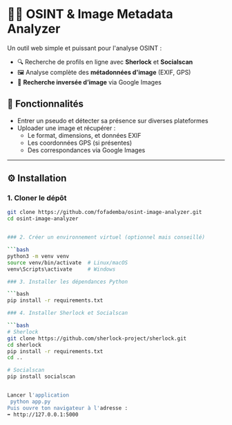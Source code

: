 # 🕵️‍♂️ OSINT & Image Metadata Analyzer

Un outil web simple et puissant pour l'analyse OSINT :

- 🔍 Recherche de profils en ligne avec **Sherlock** et **Socialscan**
- 🖼️ Analyse complète des **métadonnées d'image** (EXIF, GPS)
- 🔁 **Recherche inversée d’image** via Google Images

## 🚀 Fonctionnalités

- Entrer un pseudo et détecter sa présence sur diverses plateformes
- Uploader une image et récupérer :
  - Le format, dimensions, et données EXIF
  - Les coordonnées GPS (si présentes)
  - Des correspondances via Google Images

---

## ⚙️ Installation

### 1. Cloner le dépôt

```bash
git clone https://github.com/fofademba/osint-image-analyzer.git
cd osint-image-analyzer


### 2. Créer un environnement virtuel (optionnel mais conseillé)

```bash
python3 -m venv venv
source venv/bin/activate  # Linux/macOS
venv\Scripts\activate     # Windows

### 3. Installer les dépendances Python

```bash
pip install -r requirements.txt

### 4. Installer Sherlock et Socialscan

```bash
# Sherlock
git clone https://github.com/sherlock-project/sherlock.git
cd sherlock
pip install -r requirements.txt
cd ..

# Socialscan
pip install socialscan


Lancer l'application
 python app.py
Puis ouvre ton navigateur à l'adresse :
➡️ http://127.0.0.1:5000



